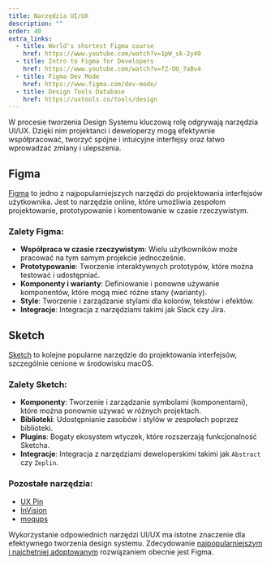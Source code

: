 ```yaml
---
title: Narzędzia UI/UX
description: ""
order: 40
extra_links:
  - title: World's shortest Figma course
    href: https://www.youtube.com/watch?v=1pW_sk-2y40
  - title: Intro to Figma for Developers
    href: https://www.youtube.com/watch?v=fZ-OU_7aBv4
  - title: Figma Dev Mode
    href: https://www.figma.com/dev-mode/
  - title: Design Tools Database
    href: https://uxtools.co/tools/design
---
```


W procesie tworzenia Design Systemu kluczową rolę odgrywają narzędzia UI/UX. Dzięki nim projektanci i deweloperzy mogą efektywnie współpracować, tworzyć spójne i intuicyjne interfejsy oraz łatwo wprowadzać zmiany i ulepszenia.

## Figma

[Figma](https://www.figma.com/) to jedno z najpopularniejszych narzędzi do projektowania interfejsów użytkownika. Jest to narzędzie online, które umożliwia zespołom projektowanie, prototypowanie i komentowanie w czasie rzeczywistym.

### Zalety Figma:

- **Współpraca w czasie rzeczywistym**: Wielu użytkowników może pracować na tym samym projekcie jednocześnie.
- **Prototypowanie**: Tworzenie interaktywnych prototypów, które można testować i udostępniać.
- **Komponenty i warianty**: Definiowanie i ponowne używanie komponentów, które mogą mieć różne stany (warianty).
- **Style**: Tworzenie i zarządzanie stylami dla kolorów, tekstów i efektów.
- **Integracje**: Integracja z narzędziami takimi jak Slack czy Jira.

## Sketch

[Sketch](https://www.sketch.com/) to kolejne popularne narzędzie do projektowania interfejsów, szczególnie cenione w środowisku macOS.

### Zalety Sketch:

- **Komponenty**: Tworzenie i zarządzanie symbolami (komponentami), które można ponownie używać w różnych projektach.
- **Biblioteki**: Udostępnianie zasobów i stylów w zespołach poprzez biblioteki.
- **Plugins**: Bogaty ekosystem wtyczek, które rozszerzają funkcjonalność Sketcha.
- **Integracje**: Integracja z narzędziami deweloperskimi takimi jak `Abstract` czy `Zeplin`.

### Pozostałe narzędzia:

- [UX Pin](https://www.uxpin.com/)
- [InVision](https://www.invisionapp.com/)
- [moqups](https://moqups.com/)

Wykorzystanie odpowiednich narzędzi UI/UX ma istotne znaczenie dla efektywnego tworzenia design systemu. Zdecydowanie [najpopularniejszym i najchętniej adoptowanym](https://uxtools.co/tools/design) rozwiązaniem obecnie jest Figma.
